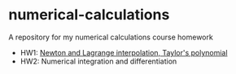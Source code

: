 # numerical-calculations
A repository for my numerical calculations course homework 
* HW1: [Newton and Lagrange interpolation, Taylor's polynomial](https://github.com/NegarAskari/numerical-calculations/blob/main/hw1/README.md)
* HW2: Numerical integration and differentiation
